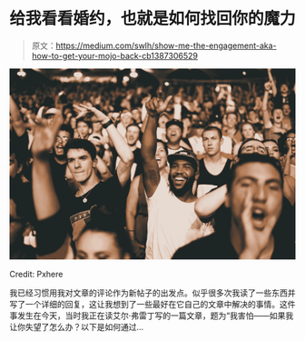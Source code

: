 # 给我看看婚约，也就是如何找回你的魔力

> 原文：<https://medium.com/swlh/show-me-the-engagement-aka-how-to-get-your-mojo-back-cb1387306529>

![](img/8707f28253e3f0a756253c4df7bd9517.png)

Credit: Pxhere

我已经习惯用我对文章的评论作为新帖子的出发点。似乎很多次我读了一些东西并写了一个详细的回复，这让我想到了一些最好在它自己的文章中解决的事情。这件事发生在今天，当时我正在读艾尔·弗雷丁写的一篇文章，题为“我害怕——如果我让你失望了怎么办？以下是如何通过…